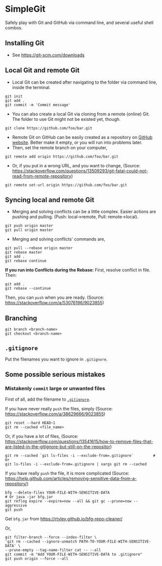 # SimpleGit

Safely play with Git and GitHub via command line, and several useful shell combos.

## Installing Git

- See <https://git-scm.com/downloads>

## Local Git and remote Git

- Local Git can be created after navigating to the folder via command line, inside the terminal.

```commandline
git init
git add .
git commit -m 'Commit message'
```

- You can also create a local Git via cloning from a remote (online) Git. The folder to use Git might not be existed yet, though.

```commandline
git clone https://github.com/foo/bar.git
```

- Remote Git on GitHub can be easily created as a repository on [GitHub website](https://github.com). Better make it empty, or you will run into problems later.
- Then, set the remote branch on your computer,

```commandline
git remote add origin https://github.com/foo/bar.git
```

- Or, if you put in a wrong URL, and you want to change, (Source: <https://stackoverflow.com/questions/13509293/git-fatal-could-not-read-from-remote-repository>)

```commandline
git remote set-url origin https://github.com/foo/bar.git
```

## Syncing local and remote Git

- Merging and solving conflicts can be a little complex. Easier actions are pushing and pulling. (Push: local->remote, Pull: remote->local).

```commandline
git push origin master
git pull origin master
```

- Merging and solving conflicts' commands are,

```commandline
git pull --rebase origin master
git rebase master
git add .
git rebase continue
```

**If you run into Conflicts during the Rebase:**
First, resolve conflict in file. Then:

```commandline
git add .
git rebase --continue
```

Then, you can `push` when you are ready. (Source: <https://stackoverflow.com/a/53076196/9023855>)

## Branching

```commandline
git branch <branch-name>
git checkout <branch-name>
```

## `.gitignore`

Put the filenames you want to ignore in `.gitignore`.

## Some possible serious mistakes

### Mistakenly `commit` large or unwanted files

First of all, add the filename to [`.gitignore`](https://www.gitignore.io).

If you have never really `push` the files, simply (Source: <https://stackoverflow.com/a/38629666/9023855>)

```commandline
git reset --hard HEAD~1
git rm --cached <file_name>
```

Or, if you have a lot of files, (Source: <https://stackoverflow.com/questions/13541615/how-to-remove-files-that-are-listed-in-the-gitignore-but-still-on-the-repositor>)

```commandline
git rm --cached `git ls-files -i --exclude-from=.gitignore`         # Or
git ls-files -i --exclude-from=.gitignore | xargs git rm --cached
```

If you have really `push` the file, it is more complicated (Source: <https://help.github.com/articles/removing-sensitive-data-from-a-repository/>)

```commandline
bfg --delete-files YOUR-FILE-WITH-SENSITIVE-DATA
# Or java -jar bfg.jar
git reflog expire --expire=now --all && git gc --prune=now --aggressive
git push
```

Get `bfg.jar` from <https://rtyley.github.io/bfg-repo-cleaner/>

Or,

```commandline
git filter-branch --force --index-filter \
'git rm --cached --ignore-unmatch PATH-TO-YOUR-FILE-WITH-SENSITIVE-DATA' \
--prune-empty --tag-name-filter cat -- --all
git commit -m "Add YOUR-FILE-WITH-SENSITIVE-DATA to .gitignore"
git push origin --force --all
```
